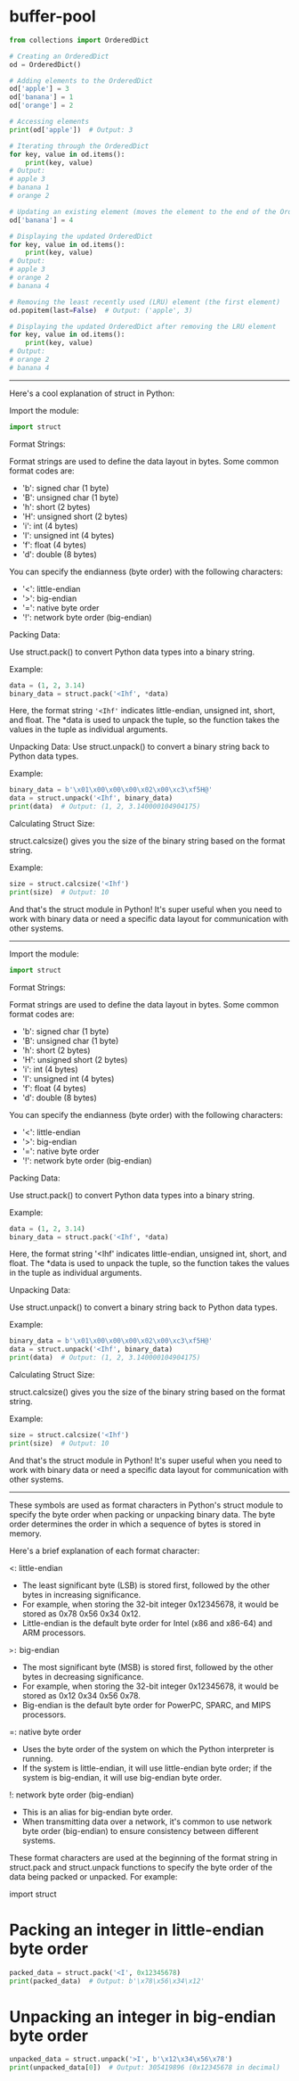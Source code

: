 # buffer-pool

```py
from collections import OrderedDict

# Creating an OrderedDict
od = OrderedDict()

# Adding elements to the OrderedDict
od['apple'] = 3
od['banana'] = 1
od['orange'] = 2

# Accessing elements
print(od['apple'])  # Output: 3

# Iterating through the OrderedDict
for key, value in od.items():
    print(key, value)
# Output:
# apple 3
# banana 1
# orange 2

# Updating an existing element (moves the element to the end of the OrderedDict)
od['banana'] = 4

# Displaying the updated OrderedDict
for key, value in od.items():
    print(key, value)
# Output:
# apple 3
# orange 2
# banana 4

# Removing the least recently used (LRU) element (the first element)
od.popitem(last=False)  # Output: ('apple', 3)

# Displaying the updated OrderedDict after removing the LRU element
for key, value in od.items():
    print(key, value)
# Output:
# orange 2
# banana 4
```

---

Here's a cool explanation of struct in Python:

Import the module:

```py
import struct
```
Format Strings:

Format strings are used to define the data layout in bytes. Some common format codes are:
- 'b': signed char (1 byte)
- 'B': unsigned char (1 byte)
- 'h': short (2 bytes)
- 'H': unsigned short (2 bytes)
- 'i': int (4 bytes)
- 'I': unsigned int (4 bytes)
- 'f': float (4 bytes)
- 'd': double (8 bytes)

You can specify the endianness (byte order) with the following characters:

- '<': little-endian
- '>': big-endian
- '=': native byte order
- '!': network byte order (big-endian)


Packing Data:


Use struct.pack() to convert Python data types into a binary string.

Example:

```py
data = (1, 2, 3.14)
binary_data = struct.pack('<Ihf', *data)
```

Here, the format string `'<Ihf'` indicates little-endian, unsigned int, short, and float. The *data is used to unpack the tuple, so the function takes the values in the tuple as individual arguments.

Unpacking Data:
Use struct.unpack() to convert a binary string back to Python data types.

Example:

```py
binary_data = b'\x01\x00\x00\x00\x02\x00\xc3\xf5H@'
data = struct.unpack('<Ihf', binary_data)
print(data)  # Output: (1, 2, 3.140000104904175)
```

Calculating Struct Size:

struct.calcsize() gives you the size of the binary string based on the format string.


Example:

```python
size = struct.calcsize('<Ihf')
print(size)  # Output: 10
```
And that's the struct module in Python! It's super useful when you need to work with binary data or need a specific data layout for communication with other systems.

---

Import the module:

```py
import struct
```

Format Strings:

Format strings are used to define the data layout in bytes. Some common format codes are:
- 'b': signed char (1 byte)
- 'B': unsigned char (1 byte)
- 'h': short (2 bytes)
- 'H': unsigned short (2 bytes)
- 'i': int (4 bytes)
- 'I': unsigned int (4 bytes)
- 'f': float (4 bytes)
- 'd': double (8 bytes)

You can specify the endianness (byte order) with the following characters:
- '<': little-endian
- '>': big-endian
- '=': native byte order
- '!': network byte order (big-endian)

Packing Data:

Use struct.pack() to convert Python data types into a binary string.

Example:
```py
data = (1, 2, 3.14)
binary_data = struct.pack('<Ihf', *data)
```

Here, the format string '<Ihf' indicates little-endian, unsigned int, short, and float. The *data is used to unpack the tuple, so the function takes the values in the tuple as individual arguments.

Unpacking Data:

Use struct.unpack() to convert a binary string back to Python data types.

Example:
```py
binary_data = b'\x01\x00\x00\x00\x02\x00\xc3\xf5H@'
data = struct.unpack('<Ihf', binary_data)
print(data)  # Output: (1, 2, 3.140000104904175)
```

Calculating Struct Size:

struct.calcsize() gives you the size of the binary string based on the format string.

Example:
```py
size = struct.calcsize('<Ihf')
print(size)  # Output: 10
```

And that's the struct module in Python! It's super useful when you need to work with binary data or need a specific data layout for communication with other systems.

---

These symbols are used as format characters in Python's struct module to specify the byte order when packing or unpacking binary data. The byte order determines the order in which a sequence of bytes is stored in memory.

Here's a brief explanation of each format character:

<: little-endian
- The least significant byte (LSB) is stored first, followed by the other bytes in increasing significance.
- For example, when storing the 32-bit integer 0x12345678, it would be stored as 0x78 0x56 0x34 0x12.
- Little-endian is the default byte order for Intel (x86 and x86-64) and ARM processors.

`>:` big-endian
- The most significant byte (MSB) is stored first, followed by the other bytes in decreasing significance.
- For example, when storing the 32-bit integer 0x12345678, it would be stored as 0x12 0x34 0x56 0x78.
- Big-endian is the default byte order for PowerPC, SPARC, and MIPS processors.

=: native byte order
- Uses the byte order of the system on which the Python interpreter is running.
- If the system is little-endian, it will use little-endian byte order; if the system is big-endian, it will use big-endian byte order.

!: network byte order (big-endian)
- This is an alias for big-endian byte order.
- When transmitting data over a network, it's common to use network byte order (big-endian) to ensure consistency between different systems.

These format characters are used at the beginning of the format string in struct.pack and struct.unpack functions to specify the byte order of the data being packed or unpacked. For example:

import struct

# Packing an integer in little-endian byte order
```py
packed_data = struct.pack('<I', 0x12345678)
print(packed_data)  # Output: b'\x78\x56\x34\x12'
```
# Unpacking an integer in big-endian byte order
```py
unpacked_data = struct.unpack('>I', b'\x12\x34\x56\x78')
print(unpacked_data[0])  # Output: 305419896 (0x12345678 in decimal)
```
